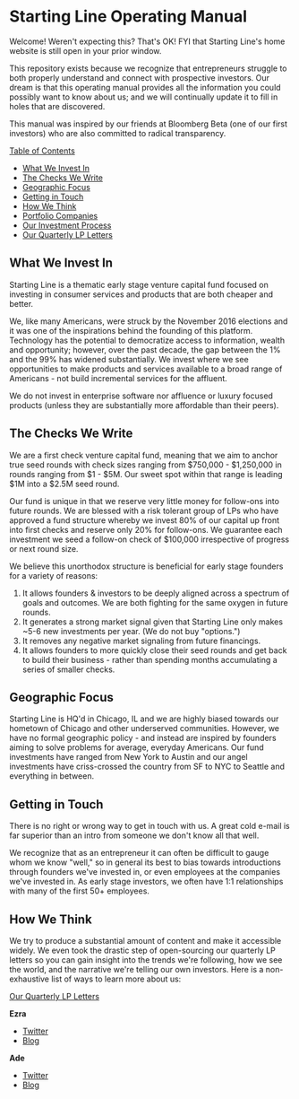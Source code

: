 # Starting Line Operating Manual
Welcome! Weren't expecting this? That's OK! FYI that Starting Line's home website is still open in your prior window.

This repository exists because we recognize that entrepreneurs struggle to both properly understand and connect with prospective investors. Our dream is that this operating manual provides all the information you could possibly want to know about us; and we will continually update it to fill in holes that are discovered.

This manual was inspired by our friends at Bloomberg Beta (one of our first investors) who are also committed to radical transparency.

<u>Table of Contents</u>
* [What We Invest In](https://github.com/startinglinevc/Overview/blob/master/README.md#what-we-invest-in)
* [The Checks We Write](https://github.com/startinglinevc/Overview/blob/master/README.md#the-checks-we-write)
* [Geographic Focus](https://github.com/startinglinevc/Overview/blob/master/README.md#geographic-focus)
* [Getting in Touch](https://github.com/startinglinevc/Overview/blob/master/README.md#getting-in-touch)
* [How We Think](https://github.com/startinglinevc/Overview/blob/master/README.md#how-we-think)
* [Portfolio Companies](https://github.com/startinglinevc/Overview/blob/master/Our%20Portfolio.md)
* [Our Investment Process](https://github.com/startinglinevc/Overview/blob/master/Our%20Rockcess.md)
* [Our Quarterly LP Letters](https://github.com/startinglinevc/Overview/blob/master/Quarterly%20Letters.md)

## What We Invest In 
Starting Line is a thematic early stage venture capital fund focused on investing in consumer services and products that are both cheaper and better.

We, like many Americans, were struck by the November 2016 elections and it was one of the inspirations behind the founding of this platform. Technology has the potential to democratize access to information, wealth and opportunity; however, over the past decade, the gap between the 1% and the 99% has widened substantially. We invest where we see opportunities to make products and services available to a broad range of Americans - not build incremental services for the affluent.

We do not invest in enterprise software nor affluence or luxury focused products (unless they are substantially more affordable than their peers).

## The Checks We Write
We are a first check venture capital fund, meaning that we aim to anchor true seed rounds with check sizes ranging from $750,000 - $1,250,000 in rounds ranging from $1 - $5M. Our sweet spot within that range is leading $1M into a $2.5M seed round. 

Our fund is unique in that we reserve very little money for follow-ons into future rounds. We are blessed with a risk tolerant group of LPs who have approved a fund structure whereby we invest 80% of our capital up front into first checks and reserve only 20% for follow-ons. We guarantee each investment we seed a follow-on check of $100,000 irrespective of progress or next round size.

We believe this unorthodox structure is beneficial for early stage founders for a variety of reasons:
1. It allows founders & investors to be deeply aligned across a spectrum of goals and outcomes. We are both fighting for the same oxygen in future rounds.
2. It generates a strong market signal given that Starting Line only makes ~5-6 new investments per year. (We do not buy "options.")
3. It removes any negative market signaling from future financings.
4. It allows founders to more quickly close their seed rounds and get back to build their business - rather than spending months accumulating a series of smaller checks.

## Geographic Focus
Starting Line is HQ'd in Chicago, IL and we are highly biased towards our hometown of Chicago and other underserved communities. However, we have no formal geographic policy - and instead are inspired by founders aiming to solve problems for average, everyday Americans. Our fund investments have ranged from New York to Austin and our angel investments have criss-crossed the country from SF to NYC to Seattle and everything in between.

## Getting in Touch
There is no right or wrong way to get in touch with us. A great cold e-mail is far superior than an intro from someone we don't know all that well.

We recognize that as an entrepreneur it can often be difficult to gauge whom we know "well," so in general its best to bias towards introductions through founders we've invested in, or even employees at the companies we've invested in. As early stage investors, we often have 1:1 relationships with many of the first 50+ employees.

## How We Think
We try to produce a substantial amount of content and make it accessible widely. We even took the drastic step of open-sourcing our quarterly LP letters so you can gain insight into the trends we're following, how we see the world, and the narrative we're telling our own investors. Here is a non-exhaustive list of ways to learn more about us:

[Our Quarterly LP Letters](https://github.com/startinglinevc/Overview/blob/master/Quarterly%20Letters.md)

**Ezra**
* [Twitter](https://twitter.com/EzraMoGee)
* [Blog](http://www.breakingvc.com/)

**Ade**
* [Twitter](https://twitter.com/adeolonoh)
* [Blog](https://adeolonoh.com/)



